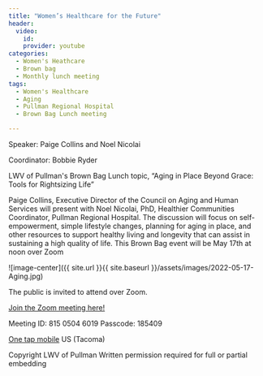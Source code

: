 ```yaml
---
title: "Women’s Healthcare for the Future"
header:
  video:
    id:
    provider: youtube
categories:
  - Women's Heathcare
  - Brown bag
  - Monthly lunch meeting
tags:
  - Women's Healthcare
  - Aging
  - Pullman Regional Hospital
  - Brown Bag Lunch meeting

---
```


Speaker: Paige Collins and Noel Nicolai

Coordinator: Bobbie Ryder

LWV of Pullman's Brown Bag Lunch topic, “Aging in Place Beyond Grace: Tools for Rightsizing Life”

Paige Collins, Executive Director of the Council on Aging and Human Services will present with Noel Nicolai, PhD, Healthier Communities Coordinator, Pullman Regional Hospital. The discussion will focus on self-empowerment, simple lifestyle changes, planning for aging in place, and other resources to support healthy living and longevity that can assist in sustaining a high quality of life. 
This Brown Bag event will be May 17th at noon over Zoom 

![image-center]({{ site.url }}{{ site.baseurl }}/assets/images/2022-05-17-Aging.jpg)

The public is invited to attend over Zoom.

[Join the Zoom meeting here!](https://us02web.zoom.us/j/81505046019?pwd=TU1ZalJnaUd2TGFNOTk3aFYzTkZuZz09)

Meeting ID: 815 0504 6019
Passcode: 185409

[One tap mobile](tel:+12532158782,,81505046019#,,,,*185409#) US (Tacoma)

Copyright LWV of Pullman
Written permission required for full or partial embedding

<!---change the title to whatever you want the post to be titled
change the ID out to the end of the youtube link https://youtu.be/r61ARK4Qv9c -->
